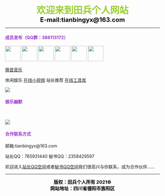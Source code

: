 <CENTER><FONT color=YellowGreen White style="FILTER: blur(add=1,direction=40,strength=10); FONT-SIZE: 30px; FONT-WEIGHT: bolder; POSITION: relative; WIDTH: 500px">欢迎来到田兵个人网站</FONT></CENTER>   

<CENTER><FONT color=Black style="FILTER: blur(add=1,direction=40,strength=10); FONT-SIZE: 20px; FONT-WEIGHT: bolder; POSITION: relative; WIDTH: 500px">E-mail:tianbingyx@163.com</FONT></CENTER>

----------

<font color="#9932CC"><h4>成员发布（QQ群：386113172）</h4></font>

<img src="https://q1.qlogo.cn/g?b=qq&amp;nk=765931440&amp;s=640" width="50" height="50" /> <img src="https://q1.qlogo.cn/g?b=qq&amp;nk=2358429597&amp;s=640" width="50" height="50" /> <img src="https://q1.qlogo.cn/g?b=qq&amp;nk=2409495157&amp;s=640" width="50" height="50" /> <img src="https://q1.qlogo.cn/g?b=qq&amp;nk=2321689620&amp;s=640" width="50" height="50" /> <img src="https://q1.qlogo.cn/g?b=qq&amp;nk=3147383943&amp;s=640" width="50" height="50" /> <img src="https://q1.qlogo.cn/g?b=qq&amp;nk=1040458166&amp;s=640" width="50" height="50" />

<script type="text/javascript" src="https://api.vvhan.com/api/ian?type=js"></script>
<script>ishan()</script>

<p></p>

<a href="javascript:location.reload();">换首音乐</a>

<p>休闲娱乐 <a href="https://www.lefu.men/dy">在线小视频</a> 站长推荐 <a href="https://tool.oschina.net/">在线工具库</a></p>

<p><img src="https://api.vvhan.com/api/bing?type=1" width="" height="" /></p>

<font color="#9932CC"><h4>娱乐幽默</h4></font>

<script type="text/javascript" src="https://api.vvhan.com/api/xh?type=js">
</script><script>ishan()</script>

<br>

<p><img src="https://api.uomg.com/api/rand.img1?sort=二次元" width="" height="" /></p>

<font color="#9932CC"><h4>合作联系方式</h4></font>

<p>邮箱:tianbingyx@163.com</p>

<p>站长QQ：765931440 秘书QQ：2358429597</p>

<p>欢迎进入<a href="https://user.qzone.qq.com/765931440">站长QQ空间</a>或者<a href="https://user.qzone.qq.com/2358429597">秘书QQ空间</a>我们很高兴与你联系，成为合作伙伴……</p>

----------

<CENTER><FONT color=Black style="FILTER: blur(add=1,direction=40,strength=10); FONT-SIZE: 15px; FONT-WEIGHT: bolder; POSITION: relative; WIDTH: 500px">版权：田兵个人所有  2021©</FONT></CENTER>

<CENTER><FONT color=Black style="FILTER: blur(add=1,direction=40,strength=10); FONT-SIZE: 15px; FONT-WEIGHT: bolder; POSITION: relative; WIDTH: 500px">网站地址：四川省德阳市旌阳区</FONT></CENTER>

<audio autoplay="autoplay">
<source src="https://api.uomg.com/api/rand.music?sort=热歌榜" type="audio/mpeg">
</audio>
